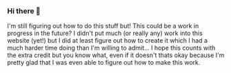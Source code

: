 ### Hi there 👋
I'm still figuring out how to do this stuff but! This could be a work in progress in the future? I didn't put much (or really any) work into this website (yet!) but I did at least figure out how to create it which I had a much harder time doing than I'm willing to admit... 
I hope this counts with the extra credit but you know what, even if it doesn't thats okay because I'm pretty glad that I was even able to figure out how to make this work.

<!--
**kelseygivler/kelseygivler** is a ✨ _special_ ✨ repository because its `README.md` (this file) appears on your GitHub profile.

Here are some ideas to get you started:

- 🔭 I’m currently working on ...
- 🌱 I’m currently learning ...
- 👯 I’m looking to collaborate on ...
- 🤔 I’m looking for help with ...
- 💬 Ask me about ...
- 📫 How to reach me: ...
- 😄 Pronouns: ...
- ⚡ Fun fact: ...
-->
